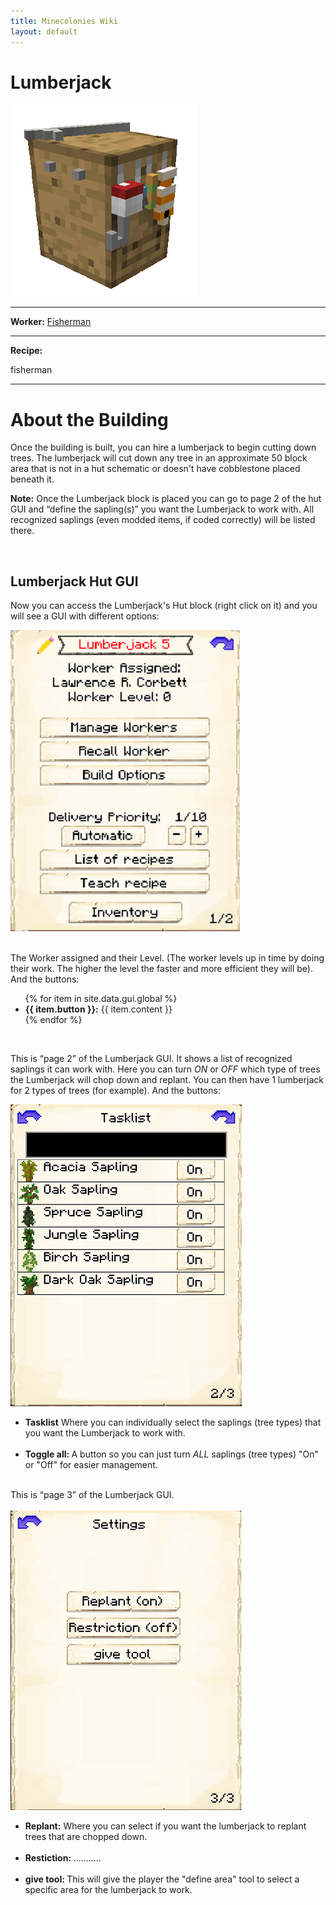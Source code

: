 ```yaml
---
title: Minecolonies Wiki
layout: default
---
```

# Lumberjack

<div class="infobox box text-center">
    <img src="../../assets/images/buildings/fisherman.png" alt="Fisherman's Hut" />
    <hr />
    <div class="row section-text text-left">
        <div class="col">
        <p><strong>Worker:</strong> <a href="../workers/fisherman">Fisherman</a></p>
        </div>
    </div>
    <hr />
    <div class="row section-text text-left">
        <div class="col">
        <p><strong>Recipe:</strong> 
        </div>
    </div>
    <recipe>fisherman</recipe>
    
</div>
<hr />

# About the Building

Once the building is built, you can hire a lumberjack to begin cutting down trees. The lumberjack will cut down any tree in an approximate 50 block area that is not in a hut schematic or doesn't have cobblestone placed beneath it.

**Note:** Once the Lumberjack block is placed you can go to page 2 of the hut GUI and “define the sapling(s)” you want the Lumberjack to work with. All recognized saplings (even modded items, if coded correctly) will be listed there.

<br>

## Lumberjack Hut GUI


Now you can access the Lumberjack's Hut block (right click on it) and you will see a GUI with different options:

<div class="row">
  <div class="col-sm-12 col-md">
    <img src="../../assets/images/gui/lumberjackgui1.png" class="img-fluid mx-auto" alt="Sawmill GUI">
  </div>
  <div class="col-sm-12 col-md"><br>
    <p>The Worker assigned and their Level. (The worker levels up in time by doing their work. The higher the level the faster and more efficient they will be). And the buttons:</p>
    <ul>
      {% for item in site.data.gui.global %}
        <li><strong>{{ item.button }}:</strong> {{ item.content }}</li>
      {% endfor %}
    </ul>
  </div>
</div>
<br>

This is “page 2” of the Lumberjack GUI. It shows a list of recognized saplings it can work with. Here you can turn *ON* or *OFF* which type of trees the Lumberjack will chop down and replant. You can then have 1 lumberjack for 2 types of trees (for example). And the buttons:

<div class="row">
  <div class="col-sm-12 col-md">
    <img src="../../assets/images/gui/lumberjackgui2.png" class="img-fluid mx-auto" alt="Lumberjack2 GUI">
  </div>
  <div class="col-sm-12 col-md">
    <ul>
      <li><strong>Tasklist</strong> Where you can individually select the saplings (tree types) that you want the Lumberjack to work with.</li><br>
      <li><strong>Toggle all: </strong>A button so you can just turn <i>ALL</i> saplings (tree types) "On" or "Off" for easier management.</li>
    </ul>
  </div>
</div>
<br>
This is “page 3” of the Lumberjack GUI. 
<br><br>
<div class="row">
  <div class="col-sm-12 col-md">
    <img src="../../assets/images/gui/lumberjackgui3.png" class="img-fluid mx-auto" alt="Lumberjack2 GUI">
  </div>
  <div class="col-sm-12 col-md">
    <ul>
      <li><strong>Replant:</strong> Where you can select if you want the lumberjack to replant trees that are chopped down.</li><br>
      <li><strong>Restiction: </strong>...........</li><br>
      <li><strong>give tool: </strong>This will give the player the "define area" tool to select a specific area for the lumberjack to work.</li>
    </ul>
  </div>
</div>
<br>